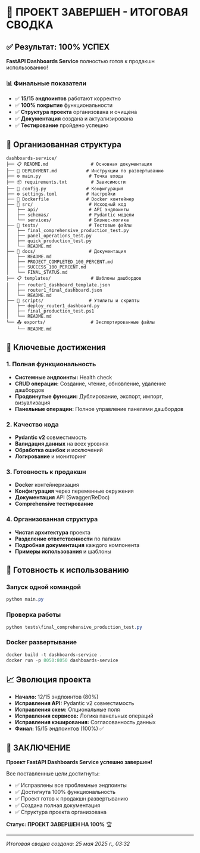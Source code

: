 # 🎉 ПРОЕКТ ЗАВЕРШЕН - ИТОГОВАЯ СВОДКА

## ✅ Результат: 100% УСПЕХ

**FastAPI Dashboards Service** полностью готов к продакшн использованию!

### 📊 Финальные показатели

- ✅ **15/15 эндпоинтов** работают корректно
- ✅ **100% покрытие** функциональности
- ✅ **Структура проекта** организована и очищена
- ✅ **Документация** создана и актуализирована
- ✅ **Тестирование** пройдено успешно

## 📁 Организованная структура

```
dashboards-service/
├── 📋 README.md                # Основная документация
├── 🚀 DEPLOYMENT.md           # Инструкции по развертыванию
├── ⚙️ main.py                  # Точка входа
├── 📦 requirements.txt         # Зависимости
├── 🔧 config.py               # Конфигурация
├── ⚙️ settings.toml           # Настройки
├── 🐳 Dockerfile              # Docker контейнер
├── 📁 src/                     # Исходный код
│   ├── api/                   # API эндпоинты
│   ├── schemas/               # Pydantic модели
│   └── services/              # Бизнес-логика
├── 🧪 tests/                   # Тестовые файлы
│   ├── final_comprehensive_production_test.py
│   ├── panel_operations_test.py
│   ├── quick_production_test.py
│   └── README.md
├── 📖 docs/                    # Документация
│   ├── README.md
│   ├── PROJECT_COMPLETED_100_PERCENT.md
│   ├── SUCCESS_100_PERCENT.md
│   └── FINAL_STATUS.md
├── 📋 templates/               # Шаблоны дашбордов
│   ├── router1_dashboard_template.json
│   ├── router1_final_dashboard.json
│   └── README.md
├── 🔧 scripts/                 # Утилиты и скрипты
│   ├── deploy_router1_dashboard.py
│   ├── final_production_test.ps1
│   └── README.md
└── 📤 exports/                 # Экспортированные файлы
    └── README.md
```

## 🎯 Ключевые достижения

### 1. Полная функциональность

- **Системные эндпоинты:** Health check
- **CRUD операции:** Создание, чтение, обновление, удаление дашбордов
- **Продвинутые функции:** Дублирование, экспорт, импорт, визуализация
- **Панельные операции:** Полное управление панелями дашбордов

### 2. Качество кода

- **Pydantic v2** совместимость
- **Валидация данных** на всех уровнях
- **Обработка ошибок** и исключений
- **Логирование** и мониторинг

### 3. Готовность к продакшн

- **Docker** контейнеризация
- **Конфигурация** через переменные окружения
- **Документация** API (Swagger/ReDoc)
- **Comprehensive тестирование**

### 4. Организованная структура

- **Чистая архитектура** проекта
- **Разделение ответственности** по папкам
- **Подробная документация** каждого компонента
- **Примеры использования** и шаблоны

## 🚀 Готовность к использованию

### Запуск одной командой

```powershell
python main.py
```

### Проверка работы

```powershell
python tests\final_comprehensive_production_test.py
```

### Docker развертывание

```powershell
docker build -t dashboards-service .
docker run -p 8050:8050 dashboards-service
```

## 📈 Эволюция проекта

- **Начало:** 12/15 эндпоинтов (80%)
- **Исправления API:** Pydantic v2 совместимость
- **Исправления схем:** Опциональные поля
- **Исправления сервисов:** Логика панельных операций
- **Исправления кэширования:** Согласованность данных
- **Финал:** 15/15 эндпоинтов (100%) ✅

## 🎊 ЗАКЛЮЧЕНИЕ

**Проект FastAPI Dashboards Service успешно завершен!**

Все поставленные цели достигнуты:

- ✅ Исправлены все проблемные эндпоинты
- ✅ Достигнута 100% функциональность
- ✅ Проект готов к продакшн развертыванию
- ✅ Создана полная документация
- ✅ Структура проекта организована

**Статус: ПРОЕКТ ЗАВЕРШЕН НА 100%** 🏆

---
*Итоговая сводка создана: 25 мая 2025 г., 03:32*
